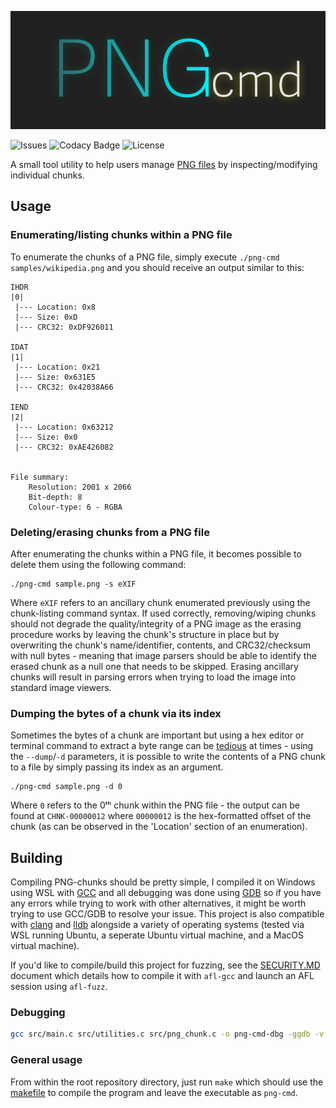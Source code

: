 
![x](banner.svg)

![Issues](https://img.shields.io/github/issues/michaellrowley/png-chunks)
![Codacy Badge](https://app.codacy.com/project/badge/Grade/ceb6a531a53b4e6b92cae63f99c6b543)
![License](https://img.shields.io/github/license/michaellrowley/png-chunks)

A small tool utility to help users manage
[PNG files](https://en.wikipedia.org/wiki/Portable_Network_Graphics)
by inspecting/modifying individual chunks.

## Usage

### Enumerating/listing chunks within a PNG file

To enumerate the chunks of a PNG file, simply execute
``./png-cmd samples/wikipedia.png`` and you should receive an output
similar to this:

```
IHDR
|0|
 |--- Location: 0x8
 |--- Size: 0xD
 |--- CRC32: 0xDF926011

IDAT
|1|
 |--- Location: 0x21
 |--- Size: 0x631E5
 |--- CRC32: 0x42038A66

IEND
|2|
 |--- Location: 0x63212
 |--- Size: 0x0
 |--- CRC32: 0xAE426082


File summary:
	Resolution: 2001 x 2066
	Bit-depth: 8
	Colour-type: 6 - RGBA
```

### Deleting/erasing chunks from a PNG file

After enumerating the chunks within a PNG file, it becomes possible to delete
them using the following command:

```None
./png-cmd sample.png -s eXIF
```

Where ``eXIF`` refers to an ancillary chunk enumerated previously using the
chunk-listing command syntax. If used correctly, removing/wiping chunks should
not degrade the quality/integrity of a PNG image as the erasing procedure
works by leaving the chunk's structure in place but by overwriting the chunk's
name/identifier, contents, and CRC32/checksum with null bytes - meaning that
image parsers should be able to identify the erased chunk as a null one that
needs to be skipped. Erasing ancillary chunks will result in parsing errors
when trying to load the image into standard image viewers.

### Dumping the bytes of a chunk via its index

Sometimes the bytes of a chunk are important but using a hex editor or
terminal command to extract a byte range can be
[tedious](https://stackoverflow.com/a/40792605/) at times - using the
``--dump``/``-d`` parameters, it is possible to write the contents of
a PNG chunk to a file by simply passing its index as an argument.

```None
./png-cmd sample.png -d 0
```

Where ``0`` refers to the 0ᵗʰ chunk within the PNG file - the output
can be found at ``CHNK-00000012`` where ``00000012`` is the hex-formatted
offset of the chunk (as can be observed in the 'Location' section of an
enumeration).

## Building

Compiling PNG-chunks should be pretty simple, I compiled it on Windows using
WSL with [GCC](https://gcc.gnu.org/) and all debugging was done using
[GDB](https://www.gnu.org/software/gdb/) so if you have any errors while
trying to work with other alternatives, it might be worth trying to use
GCC/GDB to resolve your issue. This project is also compatible with
[clang](https://clang.llvm.org/) and [lldb](https://lldb.llvm.org/) alongside
a variety of operating systems (tested via WSL running Ubuntu, a seperate
Ubuntu virtual machine, and a MacOS virtual machine).

If you'd like to compile/build this project for fuzzing, see the
[SECURITY.MD](https://github.com/michaellrowley/png-chunks/blob/main/SECURITY.md)
document which details how to compile it with ``afl-gcc`` and launch an
AFL session using ``afl-fuzz``.

### Debugging

```bash
gcc src/main.c src/utilities.c src/png_chunk.c -o png-cmd-dbg -ggdb -v
```

### General usage

From within the root repository directory, just run ``make`` which should use the [makefile](https://github.com/michaellrowley/png-cmd/blob/main/makefile) to compile the program and leave the executable as ``png-cmd``.